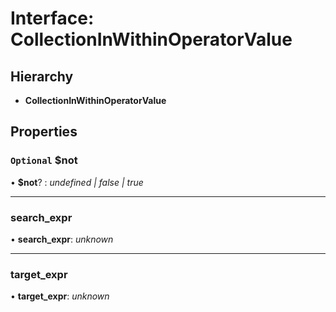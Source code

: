 # Interface: CollectionInWithinOperatorValue

## Hierarchy

* **CollectionInWithinOperatorValue**

## Properties

### `Optional` $not

• **$not**? : *undefined | false | true*

___

###  search_expr

• **search_expr**: *unknown*

___

###  target_expr

• **target_expr**: *unknown*
